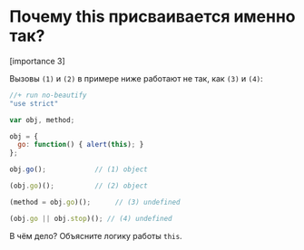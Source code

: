 # Почему this присваивается именно так?

[importance 3]

Вызовы `(1)` и `(2)` в примере ниже работают не так, как `(3)` и `(4)`:

```js
//+ run no-beautify
"use strict"

var obj, method;

obj = {
  go: function() { alert(this); }
};

obj.go();            // (1) object

(obj.go)();          // (2) object

(method = obj.go)();      // (3) undefined

(obj.go || obj.stop)(); // (4) undefined
```

В чём дело? Объясните логику работы `this`.
